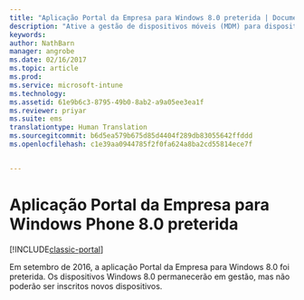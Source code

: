 ```yaml
---
title: "Aplicação Portal da Empresa para Windows 8.0 preterida | Documentos da Microsoft"
description: "Ative a gestão de dispositivos móveis (MDM) para dispositivos Windows Phone 8.0 com o Microsoft Intune."
keywords: 
author: NathBarn
manager: angrobe
ms.date: 02/16/2017
ms.topic: article
ms.prod: 
ms.service: microsoft-intune
ms.technology: 
ms.assetid: 61e9b6c3-8795-49b0-8ab2-a9a05ee3ea1f
ms.reviewer: priyar
ms.suite: ems
translationtype: Human Translation
ms.sourcegitcommit: b6d5ea579b675d85d4404f289db83055642ffddd
ms.openlocfilehash: c1e39aa0944785f2f0fa624a8ba2cd55814ece7f


---
```


#  <a name="windows-phone-80-company-portal-app-deprecated"></a>Aplicação Portal da Empresa para Windows Phone 8.0 preterida

[!INCLUDE[classic-portal](../includes/classic-portal.md)]

Em setembro de 2016, a aplicação Portal da Empresa para Windows 8.0 foi preterida. Os dispositivos Windows 8.0 permanecerão em gestão, mas não poderão ser inscritos novos dispositivos.



<!--HONumber=Dec16_HO2-->


